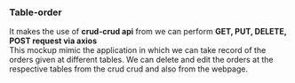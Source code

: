 <h3> Table-order</h3>
<p>It makes the use of <b>crud-crud api</b> from we can perform <b>GET, PUT, DELETE, POST request via axios</b>
<br>
This mockup mimic the application in which we can take record of the orders given at different tables.  
We can delete and edit the orders at the respective tables from the crud crud and also from the webpage.
</p>
